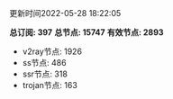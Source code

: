 更新时间2022-05-28 18:22:05

**总订阅: 397**
**总节点: 15747**
**有效节点: 2893**
- v2ray节点: 1926
- ss节点: 486
- ssr节点: 318
- trojan节点: 163
